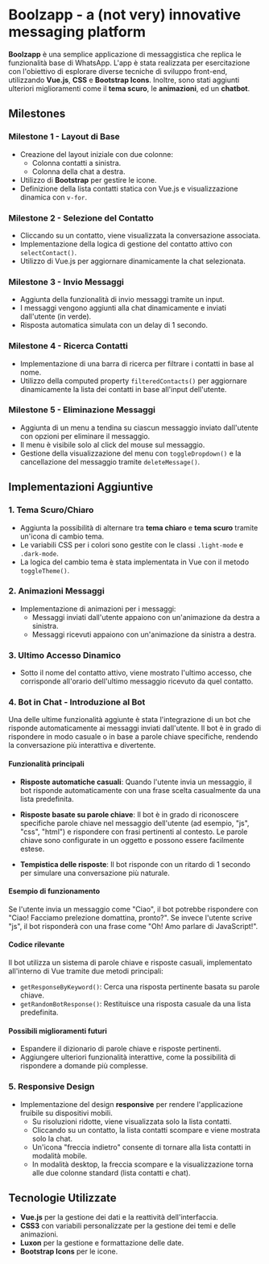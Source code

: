 # Boolzapp - a (not very) innovative messaging platform

**Boolzapp** è una semplice applicazione di messaggistica che replica le funzionalità base di WhatsApp. L'app è stata realizzata per esercitazione con l'obiettivo di esplorare diverse tecniche di sviluppo front-end, utilizzando **Vue.js**, **CSS** e **Bootstrap Icons**. Inoltre, sono stati aggiunti ulteriori miglioramenti come il **tema scuro**, le **animazioni**, ed un **chatbot**.

## Milestones

### Milestone 1 - Layout di Base
- Creazione del layout iniziale con due colonne:
  - Colonna contatti a sinistra.
  - Colonna della chat a destra.
- Utilizzo di **Bootstrap** per gestire le icone.
- Definizione della lista contatti statica con Vue.js e visualizzazione dinamica con `v-for`.

### Milestone 2 - Selezione del Contatto
- Cliccando su un contatto, viene visualizzata la conversazione associata.
- Implementazione della logica di gestione del contatto attivo con `selectContact()`.
- Utilizzo di Vue.js per aggiornare dinamicamente la chat selezionata.

### Milestone 3 - Invio Messaggi
- Aggiunta della funzionalità di invio messaggi tramite un input.
- I messaggi vengono aggiunti alla chat dinamicamente e inviati dall'utente (in verde).
- Risposta automatica simulata con un delay di 1 secondo.

### Milestone 4 - Ricerca Contatti
- Implementazione di una barra di ricerca per filtrare i contatti in base al nome.
- Utilizzo della computed property `filteredContacts()` per aggiornare dinamicamente la lista dei contatti in base all'input dell'utente.

### Milestone 5 - Eliminazione Messaggi
- Aggiunta di un menu a tendina su ciascun messaggio inviato dall'utente con opzioni per eliminare il messaggio.
- Il menu è visibile solo al click del mouse sul messaggio.
- Gestione della visualizzazione del menu con `toggleDropdown()` e la cancellazione del messaggio tramite `deleteMessage()`.

## Implementazioni Aggiuntive

### 1. Tema Scuro/Chiaro
- Aggiunta la possibilità di alternare tra **tema chiaro** e **tema scuro** tramite un'icona di cambio tema.
- Le variabili CSS per i colori sono gestite con le classi `.light-mode` e `.dark-mode`.
- La logica del cambio tema è stata implementata in Vue con il metodo `toggleTheme()`.

### 2. Animazioni Messaggi
- Implementazione di animazioni per i messaggi:
  - Messaggi inviati dall'utente appaiono con un'animazione da destra a sinistra.
  - Messaggi ricevuti appaiono con un'animazione da sinistra a destra.

### 3. Ultimo Accesso Dinamico
- Sotto il nome del contatto attivo, viene mostrato l'ultimo accesso, che corrisponde all'orario dell'ultimo messaggio ricevuto da quel contatto.

### 4. Bot in Chat - Introduzione al Bot
Una delle ultime funzionalità aggiunte è stata l'integrazione di un bot che risponde automaticamente ai messaggi inviati dall'utente. Il bot è in grado di rispondere in modo casuale o in base a parole chiave specifiche, rendendo la conversazione più interattiva e divertente.

#### Funzionalità principali

- **Risposte automatiche casuali**: Quando l'utente invia un messaggio, il bot risponde automaticamente con una frase scelta casualmente da una lista predefinita.
  
- **Risposte basate su parole chiave**: Il bot è in grado di riconoscere specifiche parole chiave nel messaggio dell'utente (ad esempio, "js", "css", "html") e rispondere con frasi pertinenti al contesto. Le parole chiave sono configurate in un oggetto e possono essere facilmente estese.

- **Tempistica delle risposte**: Il bot risponde con un ritardo di 1 secondo per simulare una conversazione più naturale.

#### Esempio di funzionamento
Se l'utente invia un messaggio come "Ciao", il bot potrebbe rispondere con "Ciao! Facciamo prelezione domattina, pronto?". Se invece l'utente scrive "js", il bot risponderà con una frase come "Oh! Amo parlare di JavaScript!".

#### Codice rilevante
Il bot utilizza un sistema di parole chiave e risposte casuali, implementato all'interno di Vue tramite due metodi principali:
- `getResponseByKeyword()`: Cerca una risposta pertinente basata su parole chiave.
- `getRandomBotResponse()`: Restituisce una risposta casuale da una lista predefinita.

#### Possibili miglioramenti futuri
- Espandere il dizionario di parole chiave e risposte pertinenti.
- Aggiungere ulteriori funzionalità interattive, come la possibilità di rispondere a domande più complesse.

### 5. Responsive Design
- Implementazione del design **responsive** per rendere l'applicazione fruibile su dispositivi mobili.
  - Su risoluzioni ridotte, viene visualizzata solo la lista contatti.
  - Cliccando su un contatto, la lista contatti scompare e viene mostrata solo la chat.
  - Un'icona "freccia indietro" consente di tornare alla lista contatti in modalità mobile.
  - In modalità desktop, la freccia scompare e la visualizzazione torna alle due colonne standard (lista contatti e chat).

## Tecnologie Utilizzate

- **Vue.js** per la gestione dei dati e la reattività dell'interfaccia.
- **CSS3** con variabili personalizzate per la gestione dei temi e delle animazioni.
- **Luxon** per la gestione e formattazione delle date.
- **Bootstrap Icons** per le icone.
